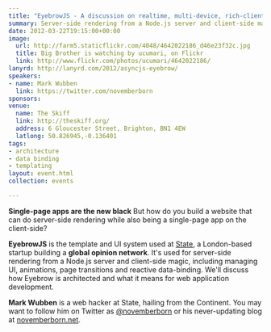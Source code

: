 ```yaml
---
title: "EyebrowJS - A discussion on realtime, multi-device, rich-client applications"
summary: Server-side rendering from a Node.js server and client-side magic
date: 2012-03-22T19:15:00+00:00
image:
  url: http://farm5.staticflickr.com/4048/4642022186_d46e23f32c.jpg
  title: Big Brother is watching by ucumari, on Flickr
  link: http://www.flickr.com/photos/ucumari/4642022186/
lanyrd: http://lanyrd.com/2012/asyncjs-eyebrow/
speakers:
- name: Mark Wubben
  link: https://twitter.com/novemberborn
sponsors:
venue:
  name: The Skiff
  link: http://theskiff.org/
  address: 6 Gloucester Street, Brighton, BN1 4EW
  latlong: 50.826945,-0.136401
tags:
- architecture
- data binding
- templating
layout: event.html
collection: events

---
```


__Single-page apps are the new black__ But how do you build a website that can
do server-side rendering while also being a single-page app on the client-side?

__EyebrowJS__ is the template and UI system used at [State][#state], a
London-based startup building a __global opinion network__. It's used for
server-side rendering from a Node.js server and client-side magic, including
managing UI, animations, page transitions and reactive data-binding. We'll
discuss how Eyebrow is architected and what it means for web application
development.

__Mark Wubben__ is a web hacker at State, hailing from the Continent. You may want
to follow him on Twitter as [@novemberborn][#twitter] or his never-updating
blog at [novemberborn.net][#site].

[#state]: https://state.it
[#twitter]: https://twitter.com/novemberborn
[#site]: http://novemberborn.net
